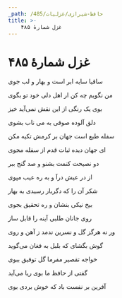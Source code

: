 ```yaml
---
_path: /حافظ-شیرازی/غزلیات/485
title: >-
    غزل شمارهٔ ۴۸۵
---
```

# غزل شمارهٔ ۴۸۵

<div class="b" id="bn1"><div class="m1"><p>ساقیا سایه ابر است و بهار و لب جوی</p></div>
<div class="m2"><p>من نگویم چه کن ار اهل دلی خود تو بگوی</p></div></div>
<div class="b" id="bn2"><div class="m1"><p>بوی یک رنگی از این نقش نمی‌آید خیز</p></div>
<div class="m2"><p>دلق آلوده صوفی به می ناب بشوی</p></div></div>
<div class="b" id="bn3"><div class="m1"><p>سفله طبع است جهان بر کرمش تکیه مکن</p></div>
<div class="m2"><p>ای جهان دیده ثبات قدم از سفله مجوی</p></div></div>
<div class="b" id="bn4"><div class="m1"><p>دو نصیحت کنمت بشنو و صد گنج ببر</p></div>
<div class="m2"><p>از در عیش درآ و به ره عیب مپوی</p></div></div>
<div class="b" id="bn5"><div class="m1"><p>شکر آن را که دگربار رسیدی به بهار</p></div>
<div class="m2"><p>بیخ نیکی بنشان و ره تحقیق بجوی</p></div></div>
<div class="b" id="bn6"><div class="m1"><p>روی جانان طلبی آینه را قابل ساز</p></div>
<div class="m2"><p>ور نه هرگز گل و نسرین ندمد ز آهن و روی</p></div></div>
<div class="b" id="bn7"><div class="m1"><p>گوش بگشای که بلبل به فغان می‌گوید</p></div>
<div class="m2"><p>خواجه تقصیر مفرما گل توفیق ببوی</p></div></div>
<div class="b" id="bn8"><div class="m1"><p>گفتی از حافظ ما بوی ریا می‌آید</p></div>
<div class="m2"><p>آفرین بر نفست باد که خوش بردی بوی</p></div></div>
